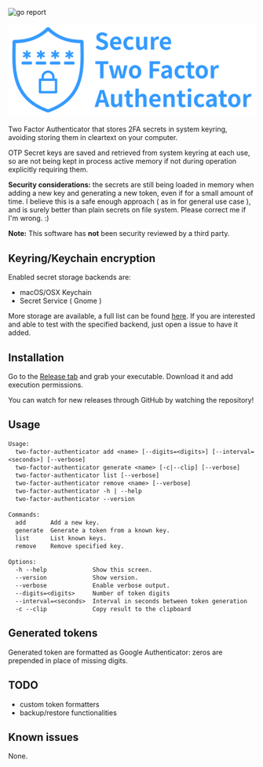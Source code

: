 ![go report](https://goreportcard.com/badge/github.com/endorama/two-factor-authenticator)

![Logo](images/logo.svg)

Two Factor Authenticator that stores 2FA secrets in system keyring,
avoiding storing them in cleartext on your computer.

OTP Secret keys are saved and retrieved from system keyring at each use, so are not
being kept in process active memory if not during operation explicitly requiring them.

**Security considerations:** the secrets are still being loaded in memory when adding a new key and generating a new token, even if for a small amount of time.
I believe this is a safe enough approach ( as in for general use case ), and is surely better than plain secrets on file system. 
Please correct me if I'm wrong. :)

**Note:** This software has **not** been security reviewed by a third party.

## Keyring/Keychain encryption

Enabled secret storage backends are:
- macOS/OSX Keychain
- Secret Service ( Gnome )

More storage are available, a full list can be found [here](https://github.com/99designs/keyring). If you are interested and able to test with the specified backend, just open a issue to have it added.

## Installation

Go to the [Release tab](https://github.com/endorama/two-factor-authenticator/releases) and grab your executable. Download it and add execution permissions.

You can watch for new releases through GitHub by watching the repository!

## Usage

```
Usage:
  two-factor-authenticator add <name> [--digits=<digits>] [--interval=<seconds>] [--verbose]
  two-factor-authenticator generate <name> [-c|--clip] [--verbose]
  two-factor-authenticator list [--verbose]
  two-factor-authenticator remove <name> [--verbose]
  two-factor-authenticator -h | --help
  two-factor-authenticator --version

Commands:
  add       Add a new key.
  generate  Generate a token from a known key.
  list      List known keys.
  remove    Remove specified key.

Options:
  -h --help             Show this screen.
  --version             Show version.
  --verbose             Enable verbose output.
  --digits=<digits>     Number of token digits
  --interval=<seconds>  Interval in seconds between token generation
  -c --clip             Copy result to the clipboard
```

## Generated tokens

Generated token are formatted as Google Authenticator: zeros are prepended in
place of missing digits.

## TODO

- custom token formatters
- backup/restore functionalities

## Known issues

None.

